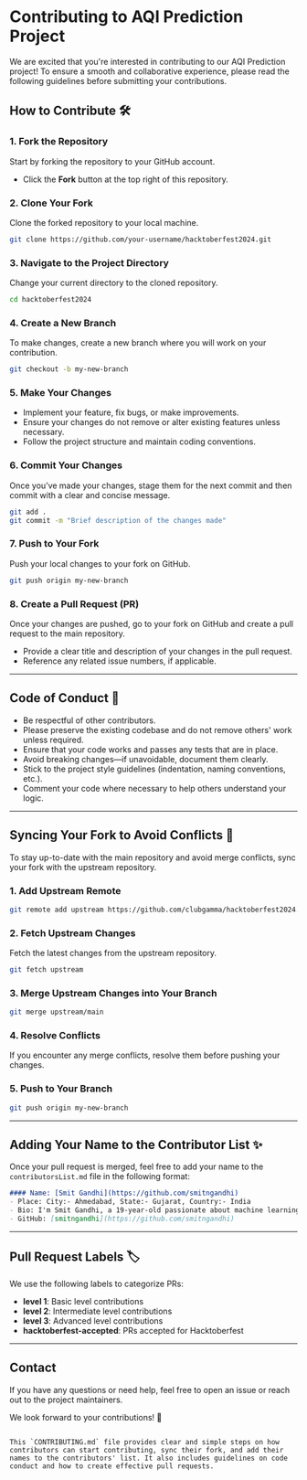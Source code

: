 # Contributing to AQI Prediction Project

We are excited that you're interested in contributing to our AQI Prediction project! To ensure a smooth and collaborative experience, please read the following guidelines before submitting your contributions.

## How to Contribute 🛠️

### 1. Fork the Repository

Start by forking the repository to your GitHub account.

- Click the **Fork** button at the top right of this repository.

### 2. Clone Your Fork

Clone the forked repository to your local machine.

```bash
git clone https://github.com/your-username/hacktoberfest2024.git
```

### 3. Navigate to the Project Directory

Change your current directory to the cloned repository.

```bash
cd hacktoberfest2024
```

### 4. Create a New Branch

To make changes, create a new branch where you will work on your contribution.

```bash
git checkout -b my-new-branch
```

### 5. Make Your Changes

- Implement your feature, fix bugs, or make improvements.
- Ensure your changes do not remove or alter existing features unless necessary.
- Follow the project structure and maintain coding conventions.

### 6. Commit Your Changes

Once you’ve made your changes, stage them for the next commit and then commit with a clear and concise message.

```bash
git add .
git commit -m "Brief description of the changes made"
```

### 7. Push to Your Fork

Push your local changes to your fork on GitHub.

```bash
git push origin my-new-branch
```

### 8. Create a Pull Request (PR)

Once your changes are pushed, go to your fork on GitHub and create a pull request to the main repository.

- Provide a clear title and description of your changes in the pull request.
- Reference any related issue numbers, if applicable.

---

## Code of Conduct 📝

- Be respectful of other contributors.
- Please preserve the existing codebase and do not remove others' work unless required.
- Ensure that your code works and passes any tests that are in place.
- Avoid breaking changes—if unavoidable, document them clearly.
- Stick to the project style guidelines (indentation, naming conventions, etc.).
- Comment your code where necessary to help others understand your logic.

---

## Syncing Your Fork to Avoid Conflicts 🔄

To stay up-to-date with the main repository and avoid merge conflicts, sync your fork with the upstream repository.

### 1. Add Upstream Remote

```bash
git remote add upstream https://github.com/clubgamma/hacktoberfest2024.git
```

### 2. Fetch Upstream Changes

Fetch the latest changes from the upstream repository.

```bash
git fetch upstream
```

### 3. Merge Upstream Changes into Your Branch

```bash
git merge upstream/main
```

### 4. Resolve Conflicts

If you encounter any merge conflicts, resolve them before pushing your changes.

### 5. Push to Your Branch

```bash
git push origin my-new-branch
```

---

## Adding Your Name to the Contributor List ✨

Once your pull request is merged, feel free to add your name to the `contributorsList.md` file in the following format:

```markdown
#### Name: [Smit Gandhi](https://github.com/smitngandhi)
- Place: City:- Ahmedabad, State:- Gujarat, Country:- India
- Bio: I'm Smit Gandhi, a 19-year-old passionate about machine learning and enthusiastic about reading books.
- GitHub: [smitngandhi](https://github.com/smitngandhi)
```

---

## Pull Request Labels 🏷️

We use the following labels to categorize PRs:

- **level 1**: Basic level contributions
- **level 2**: Intermediate level contributions
- **level 3**: Advanced level contributions
- **hacktoberfest-accepted**: PRs accepted for Hacktoberfest

---

## Contact

If you have any questions or need help, feel free to open an issue or reach out to the project maintainers.

We look forward to your contributions! 🚀
```

This `CONTRIBUTING.md` file provides clear and simple steps on how contributors can start contributing, sync their fork, and add their names to the contributors' list. It also includes guidelines on code conduct and how to create effective pull requests.